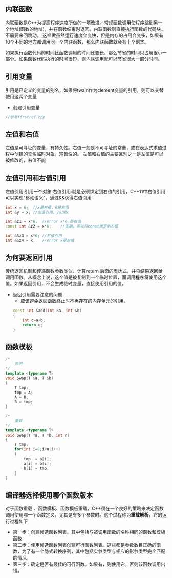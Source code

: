 ## 内联函数 
内联函数是C++为提高程序速度所做的一项改进。常规函数调用使程序跳到另一个地址(函数的地址)，并在函数结束时返回。内联函数则直接执行函数的代码块。不需要来回跳动。
这样做虽然运行速度会变快，但是内存的占用会变多，如果有10个不同的地方都调用同一个内联函数，那么内联函数就会有十个副本。

如果执行函数代码的时间比函数调用的时间还要长，那么节省的时间只占用很小一部分。如果函数代码执行的时间很短，则内联调用就可以节省很大一部分时间。
## 引用变量
引用是已定义的变量的别名，如果将twain作为clement变量的引用，则可以交替使用这两个变量

*   创建引用变量
```C++
//参考firstref.cpp


```

## 左值和右值
左值是可寻址的变量，有持久性。右值一般是不可寻址的常量，或在表达式求值过程中创建的无名临时对象，短暂性的。
左值和右值的主要区别之一是左值是可以被修改的，右值不能

## 左值引用和右值引用
左值引用:引用一个对象
右值引用:就是必须绑定到右值的引用，C++11中右值引用可以实现"移动语义"，通过&&获得右值引用
```C++
int x = 6;  //x是左值，6是右值
int &y = x; //左值引用，y引用x

int &z1 = x*6;  //error x*6 是右值
const int &z2 = x*6;    //正确，可以将const绑定到右值

int &&z3 = x*6; //右值引用
int &&z4 = x;   //error x是左值
``` 
## 为何要返回引用
传统返回机制和传递函数参数类似，计算return 后面的表达式，并将结果返回给调用函数。从概念上说，这个值是被复制到一个临时位置，而调用程序将使用这个值。如果返回引用，不会生成临时变量，直接使用引用的值。

* 返回引用需要注意的问题
    *   应该避免返回函数终止时不再存在的内存单元的引用。
    ```C++
    const int &add(int &a, int &b)
    {
        int c=a+b;
        return c;
    }
    ```
## 函数模板
```C++
/*
    声明
*/
template <typename T>
void Swap(T &a, T &b)
{
    T tmp;
    tmp = A;
    A = B;
    B = tmp;
}

/*
    重载
*/
template <typename T>
void Swap(T *a, T *b, int n)
{
    T tmp;
    for(int i=0;i<n;i++)
    {
        tmp  = a[i];
        a[i] = b[i];
        b[i] = tmp;
    }
}
```
## 编译器选择使用哪个函数版本
对于函数重载 、函数模板、函数模板重载，C++须在一个良好的策略来决定函数调用使用哪一个函数定义，尤其是有多个参数时。这个过程称为**重载解析**，它的运行过程如下
*   第一步：创建候选函数列表。其中包括与被调用函数的名称相同的函数和模板函数
*   第二步：使用候选函数列表创建可行函数列表。这些都是参数数目正确的函数，为了有一个隐式转换序列，其中包括实参类型与相应的形参类型完全匹配的情况。
*   第三步：确定是否有最佳的可行函数。如果有，则使用它，否则该函数调用出错。